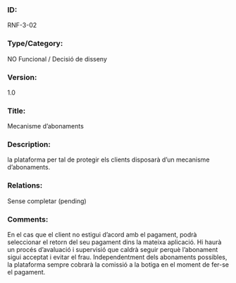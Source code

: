 ### ID:

RNF-3-02

### Type/Category:

NO Funcional / Decisió de disseny

### Version:

1.0

### Title:

Mecanisme d’abonaments

### Description:

la plataforma per tal de protegir els clients disposarà d’un mecanisme d’abonaments.

### Relations:

Sense completar (pending)

### Comments:

En el cas que el client no estigui d’acord amb el pagament, podrà seleccionar el retorn del seu pagament dins la mateixa aplicació. 
Hi haurà un procés d’avaluació i supervisió que caldrà seguir perquè l’abonament sigui acceptat i evitar el frau.
Independentment dels abonaments possibles, la plataforma sempre cobrarà la comissió a la botiga en el moment de fer-se el pagament.
